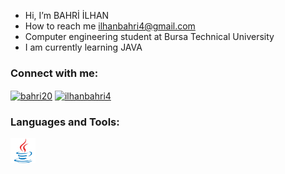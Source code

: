 - Hi, I’m BAHRİ İLHAN 
- How to reach me ilhanbahri4@gmail.com
- Computer engineering student at Bursa Technical University
- I am currently learning JAVA

<h3 align="left">Connect with me:</h3>
<p align="left">
<a href="https://linkedin.com/in/bahri20" target="blank"><img align="center" src="https://raw.githubusercontent.com/rahuldkjain/github-profile-readme-generator/master/src/images/icons/Social/linked-in-alt.svg" alt="bahri20" height="30" width="40" /></a>
<a href="https://www.hackerrank.com/ilhanbahri4" target="blank"><img align="center" src="https://raw.githubusercontent.com/rahuldkjain/github-profile-readme-generator/master/src/images/icons/Social/hackerrank.svg" alt="ilhanbahri4" height="30" width="40" /></a>
</p>

<h3 align="left">Languages and Tools:</h3>
<p align="left"> <a href="https://www.java.com" target="_blank" rel="noreferrer"> <img src="https://raw.githubusercontent.com/devicons/devicon/master/icons/java/java-original.svg" alt="java" width="40" height="40"/> </a> </p>

